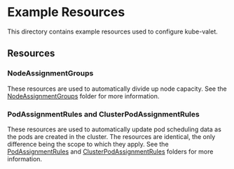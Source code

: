 # Example Resources

This directory contains example resources used to configure kube-valet.

## Resources

### NodeAssignmentGroups

These resources are used to automatically divide up node capacity. See the [NodeAssignmentGroups](./nodeassignmentgroups/) folder for more information.

### PodAssignmentRules and ClusterPodAssignmentRules

These resources are used to automatically update pod scheduling data as the pods are created in the cluster. The resources are identical, the only difference being the scope to which they apply. See the [PodAssignmentRules](./podassignmentrules/) and [ClusterPodAssignmentRules](./clusterpodassignmentrules) folders for more information.
